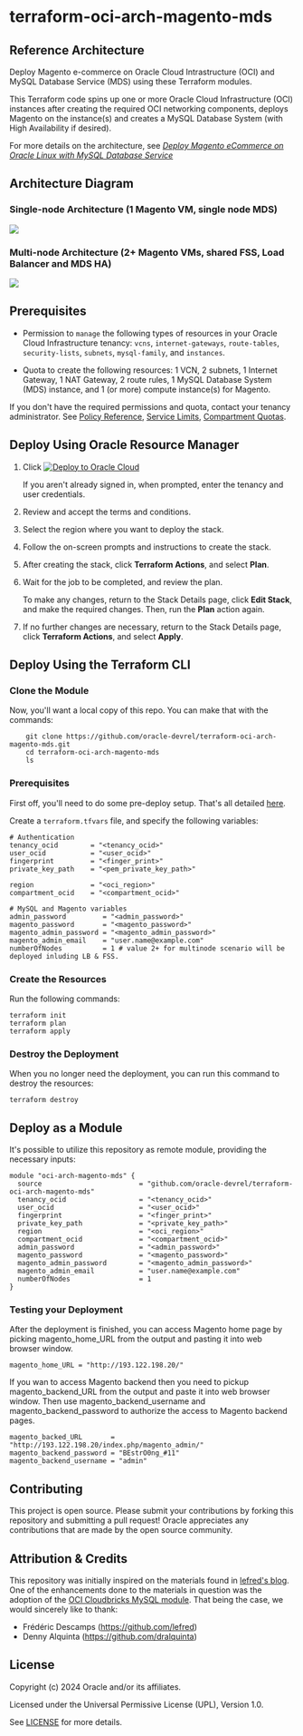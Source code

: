 # terraform-oci-arch-magento-mds

## Reference Architecture

Deploy Magento e-commerce on Oracle Cloud Intrastructure (OCI) and MySQL Database Service (MDS) using these Terraform modules.

This Terraform code spins up one or more Oracle Cloud Infrastructure (OCI) instances after creating the required OCI networking components, deploys Magento on the instance(s) and creates a MySQL Database System (with High Availability if desired).

For more details on the architecture, see [_Deploy Magento eCommerce on Oracle Linux with MySQL Database Service_](https://docs.oracle.com/en/solutions/magento-with-mds/index.html)

## Architecture Diagram 

### Single-node Architecture (1 Magento VM, single node MDS)

![](./images/magento-mds-single.png)

### Multi-node Architecture (2+ Magento VMs, shared FSS, Load Balancer and MDS HA)

![](./images/magento-mds-multi.png)

## Prerequisites

- Permission to `manage` the following types of resources in your Oracle Cloud Infrastructure tenancy: `vcns`, `internet-gateways`, `route-tables`, `security-lists`, `subnets`, `mysql-family`, and `instances`.

- Quota to create the following resources: 1 VCN, 2 subnets, 1 Internet Gateway, 1 NAT Gateway, 2 route rules, 1 MySQL Database System (MDS) instance, and 1 (or more) compute instance(s) for Magento.

If you don't have the required permissions and quota, contact your tenancy administrator. See [Policy Reference](https://docs.cloud.oracle.com/en-us/iaas/Content/Identity/Reference/policyreference.htm), [Service Limits](https://docs.cloud.oracle.com/en-us/iaas/Content/General/Concepts/servicelimits.htm), [Compartment Quotas](https://docs.cloud.oracle.com/iaas/Content/General/Concepts/resourcequotas.htm).

## Deploy Using Oracle Resource Manager

1. Click [![Deploy to Oracle Cloud](https://oci-resourcemanager-plugin.plugins.oci.oraclecloud.com/latest/deploy-to-oracle-cloud.svg)](https://cloud.oracle.com/resourcemanager/stacks/create?region=home&zipUrl=https://github.com/oracle-devrel/terraform-oci-arch-magento-mds/releases/latest/download/terraform-oci-arch-magento-mds-stack-latest.zip)


    If you aren't already signed in, when prompted, enter the tenancy and user credentials.

2. Review and accept the terms and conditions.

3. Select the region where you want to deploy the stack.

4. Follow the on-screen prompts and instructions to create the stack.

5. After creating the stack, click **Terraform Actions**, and select **Plan**.

6. Wait for the job to be completed, and review the plan.

    To make any changes, return to the Stack Details page, click **Edit Stack**, and make the required changes. Then, run the **Plan** action again.

7. If no further changes are necessary, return to the Stack Details page, click **Terraform Actions**, and select **Apply**. 

## Deploy Using the Terraform CLI

### Clone the Module

Now, you'll want a local copy of this repo. You can make that with the commands:

```
    git clone https://github.com/oracle-devrel/terraform-oci-arch-magento-mds.git
    cd terraform-oci-arch-magento-mds
    ls
```

### Prerequisites
First off, you'll need to do some pre-deploy setup.  That's all detailed [here](https://github.com/cloud-partners/oci-prerequisites).

Create a `terraform.tfvars` file, and specify the following variables:

```
# Authentication
tenancy_ocid        = "<tenancy_ocid>"
user_ocid           = "<user_ocid>"
fingerprint         = "<finger_print>"
private_key_path    = "<pem_private_key_path>"

region              = "<oci_region>"
compartment_ocid    = "<compartment_ocid>"

# MySQL and Magento variables
admin_password         = "<admin_password>"
magento_password       = "<magento_password>"
magento_admin_password = "<magento_admin_password>"
magento_admin_email    = "user.name@example.com"
numberOfNodes          = 1 # value 2+ for multinode scenario will be deployed inluding LB & FSS.
````

### Create the Resources
Run the following commands:

    terraform init
    terraform plan
    terraform apply

### Destroy the Deployment
When you no longer need the deployment, you can run this command to destroy the resources:

    terraform destroy

## Deploy as a Module
It's possible to utilize this repository as remote module, providing the necessary inputs:

```
module "oci-arch-magento-mds" {
  source                        = "github.com/oracle-devrel/terraform-oci-arch-magento-mds"
  tenancy_ocid                  = "<tenancy_ocid>"
  user_ocid                     = "<user_ocid>"
  fingerprint                   = "<finger_print>"
  private_key_path              = "<private_key_path>"
  region                        = "<oci_region>"
  compartment_ocid              = "<compartment_ocid>"
  admin_password                = "<admin_password>"
  magento_password              = "<magento_password>"
  magento_admin_password        = "<magento_admin_password>"
  magento_admin_email           = "user.name@example.com"
  numberOfNodes                 = 1
}
```

### Testing your Deployment
After the deployment is finished, you can access Magento home page by picking magento_home_URL from the output and pasting it into web browser window.

````
magento_home_URL = "http://193.122.198.20/"
`````

If you wan to access Magento backend then you need to pickup magento_backend_URL from the output and paste it into web browser window. Then use magento_backend_username and magento_backend_password to authorize the access to Magento backend pages.

````
magento_backed_URL       = "http://193.122.198.20/index.php/magento_admin/"
magento_backend_password = "BEstrO0ng_#11"
magento_backend_username = "admin"
`````

## Contributing
This project is open source.  Please submit your contributions by forking this repository and submitting a pull request!  Oracle appreciates any contributions that are made by the open source community.

## Attribution & Credits
This repository was initially inspired on the materials found in [lefred's blog](https://lefred.be/content/deploy-magento-on-mds-heatwave/). One of the enhancements done to the materials in question was the adoption of the [OCI Cloudbricks MySQL module](https://github.com/oracle-devrel/terraform-oci-cloudbricks-mysql-database).
That being the case, we would sincerely like to thank:
- Frédéric Descamps (https://github.com/lefred)
- Denny Alquinta (https://github.com/dralquinta)

## License
Copyright (c) 2024 Oracle and/or its affiliates.

Licensed under the Universal Permissive License (UPL), Version 1.0.

See [LICENSE](LICENSE) for more details.
